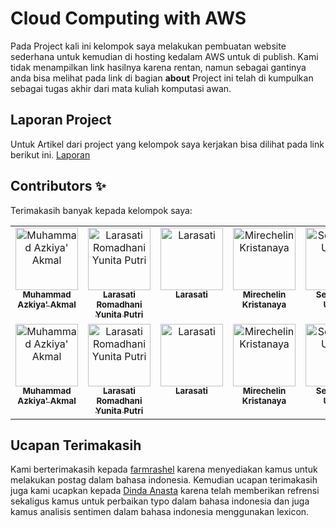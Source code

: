 # Cloud Computing with AWS
Pada Project kali ini kelompok saya melakukan pembuatan website sederhana untuk kemudian di hosting kedalam AWS untuk di publish. Kami tidak menampilkan link hasilnya karena rentan, namun sebagai gantinya anda bisa melihat pada link di bagian <b>about</b> Project ini telah di kumpulkan sebagai tugas akhir dari mata kuliah komputasi awan.

## Laporan Project

Untuk Artikel dari project yang kelompok saya kerjakan bisa dilihat pada link berikut ini.
[Laporan](#)

## Contributors ✨

Terimakasih banyak kepada kelompok saya:

<!-- ALL-CONTRIBUTORS-LIST:START - Do not remove or modify this section -->
<!-- prettier-ignore-start -->
<!-- markdownlint-disable -->
<table>
  <tbody>
    <tr>
      <td align="center" valign="top" width="14.28%"><a href="https://www.instagram.com/azkiyakmal/"><img src="https://github.com/azzkik/simple-website-project-komputasi-awan/blob/main/images/azki.jpg" width="100px;" alt="Muhammad Azkiya' Akmal"/><br /><sub><b>Muhammad Azkiya' Akmal</b></sub></a><br /></td>
      <td align="center" valign="top" width="14.28%"><a href="https://www.instagram.com/larasatiramadhani/"><img src="https://github.com/azzkik/azkiyaakmal/blob/main/images/3.png" width="100px;" alt="Larasati Romadhani Yunita Putri"/><br /><sub><b>Larasati Romadhani Yunita Putri</b></sub></a><br /></td>
      <td align="center" valign="top" width="14.28%"><a href="https://www.instagram.com/lrssttt/"><img src="https://github.com/azzkik/azkiyaakmal/blob/main/images/2.png" width="100px;" alt="Larasati"/><br /><sub><b>Larasati</b></sub></a><br /></td>
      <td align="center" valign="top" width="14.28%"><a href="https://www.instagram.com/chelliinn/"><img src="https://github.com/azzkik/azkiyaakmal/blob/main/images/5.png" width="100px;" alt="Mirechelin Kristanaya"/><br /><sub><b>Mirechelin Kristanaya</b></sub></a><br /></td>
      <td align="center" valign="top" width="14.28%"><a href="https://www.instagram.com/setyobudiiii_/"><img src="https://github.com/azzkik/azkiyaakmal/blob/main/images/4.png" width="100px;" alt="Setyobudi Utomo"/><br /><sub><b>Setyobudi Utomo</b></sub></a><br /></td>
    </tr>
    <tr>
      <td align="center" valign="top" width="14.28%"><a href="https://www.instagram.com/azkiyakmal/"><img src="https://github.com/azzkik/azkiyaakmal/blob/main/images/1.png" width="100px;" alt="Muhammad Azkiya' Akmal"/><br /><sub><b>Muhammad Azkiya' Akmal</b></sub></a><br /></td>
      <td align="center" valign="top" width="14.28%"><a href="https://www.instagram.com/larasatiramadhani/"><img src="https://github.com/azzkik/azkiyaakmal/blob/main/images/3.png" width="100px;" alt="Larasati Romadhani Yunita Putri"/><br /><sub><b>Larasati Romadhani Yunita Putri</b></sub></a><br /></td>
      <td align="center" valign="top" width="14.28%"><a href="https://www.instagram.com/lrssttt/"><img src="https://github.com/azzkik/azkiyaakmal/blob/main/images/2.png" width="100px;" alt="Larasati"/><br /><sub><b>Larasati</b></sub></a><br /></td>
      <td align="center" valign="top" width="14.28%"><a href="https://www.instagram.com/chelliinn/"><img src="https://github.com/azzkik/azkiyaakmal/blob/main/images/5.png" width="100px;" alt="Mirechelin Kristanaya"/><br /><sub><b>Mirechelin Kristanaya</b></sub></a><br /></td>
      <td align="center" valign="top" width="14.28%"><a href="https://www.instagram.com/setyobudiiii_/"><img src="https://github.com/azzkik/azkiyaakmal/blob/main/images/4.png" width="100px;" alt="Setyobudi Utomo"/><br /><sub><b>Setyobudi Utomo</b></sub></a><br /></td>
    </tr>
  </tbody>
</table>

<!-- markdownlint-restore -->
<!-- prettier-ignore-end -->

<!-- ALL-CONTRIBUTORS-LIST:END -->

## Ucapan Terimakasih

Kami berterimakasih kepada [farmrashel](https://github.com/famrashel/idn-tagged-corpus#readmemd-versi-bahasa) karena menyediakan kamus untuk melakukan postag dalam bahasa indonesia.
Kemudian ucapan terimakasih juga kami ucapkan kepada [Dinda Anasta](https://www.kaggle.com/code/dindaanasta/analisis-sentimen-pengguna-aplikasi-sayurbox#Import-Library) karena telah memberikan refrensi sekaligus kamus untuk perbaikan typo dalam bahasa indonesia dan juga kamus analisis sentimen dalam bahasa indonesia menggunakan lexicon.
